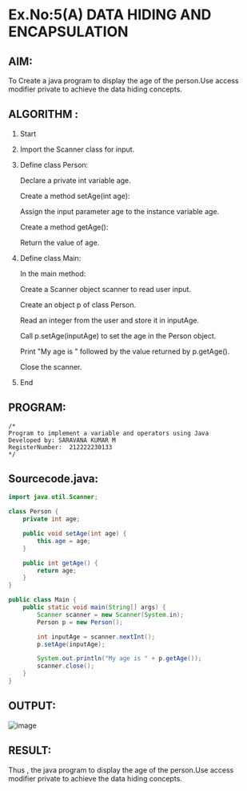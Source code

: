 # Ex.No:5(A)  DATA HIDING AND ENCAPSULATION
## AIM:
To Create a java program to display the age of the person.Use access modifier private to achieve the data hiding concepts.

## ALGORITHM :
1. Start

2.  Import the Scanner class for input.

3. Define class Person:

   Declare a private int variable age.
   
   Create a method setAge(int age):
   
   Assign the input parameter age to the instance variable age.
   
   Create a method getAge():
   
   Return the value of age.

4. Define class Main:

   In the main method:
   
   Create a Scanner object scanner to read user input.
   
   Create an object p of class Person.
   
   Read an integer from the user and store it in inputAge.
   
   Call p.setAge(inputAge) to set the age in the Person object.
   
   Print "My age is " followed by the value returned by p.getAge().
   
   Close the scanner.

5. End


## PROGRAM:
 ```
/*
Program to implement a variable and operators using Java
Developed by: SARAVANA KUMAR M
RegisterNumber:  212222230133
*/
```

## Sourcecode.java:

```java
import java.util.Scanner;

class Person {
    private int age;

    public void setAge(int age) {
        this.age = age;
    }

    public int getAge() {
        return age;
    }
}

public class Main {
    public static void main(String[] args) {
        Scanner scanner = new Scanner(System.in);
        Person p = new Person();

        int inputAge = scanner.nextInt();
        p.setAge(inputAge);

        System.out.println("My age is " + p.getAge());
        scanner.close();
    }
}
```

## OUTPUT:

![image](https://github.com/user-attachments/assets/35d1a480-4600-4bc4-a3e2-4886e3c1097f)


## RESULT:
Thus , the  java program to display the age of the person.Use access modifier private to achieve the data hiding concepts.